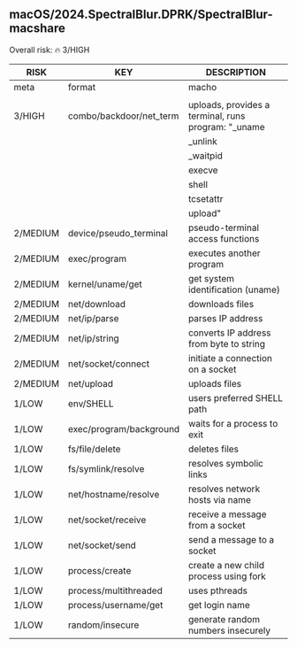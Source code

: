 ## macOS/2024.SpectralBlur.DPRK/SpectralBlur-macshare

Overall risk: 🔥 3/HIGH

|   RISK   |           KEY           |                     DESCRIPTION                     |
|----------|-------------------------|-----------------------------------------------------|
| meta     | format                  | macho                                               |
|          |                         |                                                     |
| 3/HIGH   | combo/backdoor/net_term | uploads, provides a terminal, runs program: "_uname |
|          |                         | _unlink                                             |
|          |                         | _waitpid                                            |
|          |                         | execve                                              |
|          |                         | shell                                               |
|          |                         | tcsetattr                                           |
|          |                         | upload"                                             |
| 2/MEDIUM | device/pseudo_terminal  | pseudo-terminal access functions                    |
| 2/MEDIUM | exec/program            | executes another program                            |
| 2/MEDIUM | kernel/uname/get        | get system identification (uname)                   |
| 2/MEDIUM | net/download            | downloads files                                     |
| 2/MEDIUM | net/ip/parse            | parses IP address                                   |
| 2/MEDIUM | net/ip/string           | converts IP address from byte to string             |
| 2/MEDIUM | net/socket/connect      | initiate a connection on a socket                   |
| 2/MEDIUM | net/upload              | uploads files                                       |
| 1/LOW    | env/SHELL               | users preferred SHELL path                          |
| 1/LOW    | exec/program/background | waits for a process to exit                         |
| 1/LOW    | fs/file/delete          | deletes files                                       |
| 1/LOW    | fs/symlink/resolve      | resolves symbolic links                             |
| 1/LOW    | net/hostname/resolve    | resolves network hosts via name                     |
| 1/LOW    | net/socket/receive      | receive a message from a socket                     |
| 1/LOW    | net/socket/send         | send a message to a socket                          |
| 1/LOW    | process/create          | create a new child process using fork               |
| 1/LOW    | process/multithreaded   | uses pthreads                                       |
| 1/LOW    | process/username/get    | get login name                                      |
| 1/LOW    | random/insecure         | generate random numbers insecurely                  |
